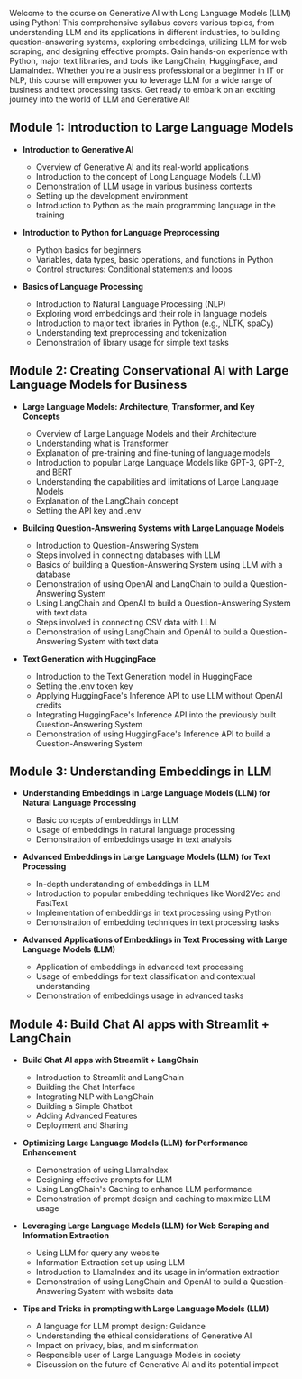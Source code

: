 Welcome to the course on Generative AI with Long Language Models (LLM) using Python! 
This comprehensive syllabus covers various topics, from understanding LLM and its applications in different industries, to building question-answering systems, exploring embeddings, utilizing LLM for web scraping, and designing effective prompts. 
Gain hands-on experience with Python, major text libraries, and tools like LangChain, HuggingFace, and LlamaIndex. 
Whether you're a business professional or a beginner in IT or NLP, this course will empower you to leverage LLM for a wide range of business and text processing tasks. 
Get ready to embark on an exciting journey into the world of LLM and Generative AI!

## Module 1: Introduction to Large Language Models
- **Introduction to Generative AI**
   - Overview of Generative AI and its real-world applications
   - Introduction to the concept of Long Language Models (LLM)
   - Demonstration of LLM usage in various business contexts
   - Setting up the development environment
   - Introduction to Python as the main programming language in the training

- **Introduction to Python for Language Preprocessing**
   - Python basics for beginners
   - Variables, data types, basic operations, and functions in Python
   - Control structures: Conditional statements and loops

- **Basics of Language Processing**
   - Introduction to Natural Language Processing (NLP)
   - Exploring word embeddings and their role in language models
   - Introduction to major text libraries in Python (e.g., NLTK, spaCy)
   - Understanding text preprocessing and tokenization
   - Demonstration of library usage for simple text tasks

## Module 2: Creating Conservational AI with Large Language Models for Business

- **Large Language Models: Architecture, Transformer, and Key Concepts**
   - Overview of Large Language Models and their Architecture
   - Understanding what is Transformer
   - Explanation of pre-training and fine-tuning of language models
   - Introduction to popular Large Language Models like GPT-3, GPT-2, and BERT
   - Understanding the capabilities and limitations of Large Language Models
   - Explanation of the LangChain concept
   - Setting the API key and .env

- **Building Question-Answering Systems with Large Language Models**
   - Introduction to Question-Answering System
   - Steps involved in connecting databases with LLM
   - Basics of building a Question-Answering System using LLM with a database
   - Demonstration of using OpenAI and LangChain to build a Question-Answering System
   - Using LangChain and OpenAI to build a Question-Answering System with text data
   - Steps involved in connecting CSV data with LLM
   - Demonstration of using LangChain and OpenAI to build a Question-Answering System with text data

- **Text Generation with HuggingFace**
   - Introduction to the Text Generation model in HuggingFace
   - Setting the .env token key
   - Applying HuggingFace's Inference API to use LLM without OpenAI credits
   - Integrating HuggingFace's Inference API into the previously built Question-Answering System
   - Demonstration of using HuggingFace's Inference API to build a Question-Answering System

## Module 3: Understanding Embeddings in LLM
- **Understanding Embeddings in Large Language Models (LLM) for Natural Language Processing**
   - Basic concepts of embeddings in LLM
   - Usage of embeddings in natural language processing
   - Demonstration of embeddings usage in text analysis

- **Advanced Embeddings in Large Language Models (LLM) for Text Processing**
   - In-depth understanding of embeddings in LLM
   - Introduction to popular embedding techniques like Word2Vec and FastText
   - Implementation of embeddings in text processing using Python
   - Demonstration of embedding techniques in text processing tasks

- **Advanced Applications of Embeddings in Text Processing with Large Language Models (LLM)**
   - Application of embeddings in advanced text processing
   - Usage of embeddings for text classification and contextual understanding
   - Demonstration of embeddings usage in advanced tasks

## Module 4: Build Chat AI apps with Streamlit + LangChain

- **Build Chat AI apps with Streamlit + LangChain**
   - Introduction to Streamlit and LangChain
   - Building the Chat Interface
   - Integrating NLP with LangChain
   - Building a Simple Chatbot
   - Adding Advanced Features
   - Deployment and Sharing

- **Optimizing Large Language Models (LLM) for Performance Enhancement**
   - Demonstration of using LlamaIndex
   - Designing effective prompts for LLM
   - Using LangChain's Caching to enhance LLM performance
   - Demonstration of prompt design and caching to maximize LLM usage

- **Leveraging Large Language Models (LLM) for Web Scraping and Information Extraction**
   - Using LLM for query any website
   - Information Extraction set up using LLM
   - Introduction to LlamaIndex and its usage in information extraction
   - Demonstration of using LangChain and OpenAI to build a Question-Answering System with website data

- **Tips and Tricks in prompting with Large Language Models (LLM)**
   - A language for LLM prompt design: Guidance
   - Understanding the ethical considerations of Generative AI
   - Impact on privacy, bias, and misinformation
   - Responsible user of Large Language Models in society
   - Discussion on the future of Generative AI and its potential impact
 
